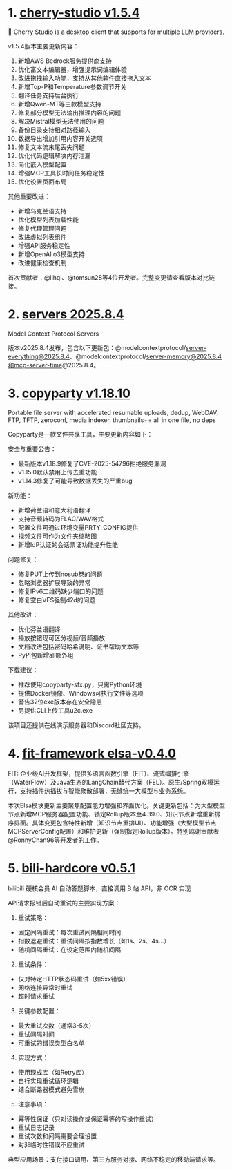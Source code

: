 
# 1. [cherry-studio v1.5.4](https://github.com/CherryHQ/cherry-studio/releases/tag/v1.5.4)  
🍒 Cherry Studio is a desktop client that supports for multiple LLM providers.

v1.5.4版本主要更新内容：

1. 新增AWS Bedrock服务提供商支持
2. 优化富文本编辑器，增强提示词编辑体验
3. 改进拖拽输入功能，支持从其他软件直接拖入文本
4. 新增Top-P和Temperature参数调节开关
5. 翻译任务支持后台执行
6. 新增Qwen-MT等三款模型支持
7. 修复部分模型无法输出推理内容的问题
8. 解决Mistral模型无法使用的问题
9. 备份目录支持相对路径输入
10. 数据导出增加引用内容开关选项
11. 修复文本流末尾丢失问题
12. 优化代码逻辑解决内存泄漏
13. 简化嵌入模型配置
14. 增强MCP工具长时间任务稳定性
15. 优化设置页面布局

其他重要改进：
- 新增乌克兰语支持
- 优化模型列表加载性能
- 修复代理管理问题
- 改进虚拟列表组件
- 增强API服务稳定性
- 新增OpenAI o3模型支持
- 改进健康检查机制

首次贡献者：@lihqi、@tomsun28等4位开发者。完整变更请查看版本对比链接。

# 2. [servers 2025.8.4](https://github.com/modelcontextprotocol/servers/releases/tag/2025.8.4)  
Model Context Protocol Servers

版本v2025.8.4发布，包含以下更新包：@modelcontextprotocol/server-everything@2025.8.4、@modelcontextprotocol/server-memory@2025.8.4和mcp-server-time@2025.8.4。

# 3. [copyparty v1.18.10](https://github.com/9001/copyparty/releases/tag/v1.18.10)  
Portable file server with accelerated resumable uploads, dedup, WebDAV, FTP, TFTP, zeroconf, media indexer, thumbnails++ all in one file, no deps

Copyparty是一款文件共享工具，主要更新内容如下：

安全与重要公告：
- 最新版本v1.18.9修复了CVE-2025-54796拒绝服务漏洞
- v1.15.0默认禁用上传去重功能
- v1.14.3修复了可能导致数据丢失的严重bug

新功能：
- 新增荷兰语和意大利语翻译
- 支持音频转码为FLAC/WAV格式
- 配置文件可通过环境变量PRTY_CONFIG提供
- 视频文件可作为文件夹缩略图
- 新增IdP认证的会话票证功能提升性能

问题修复：
- 修复PUT上传到nosub卷的问题
- 忽略浏览器扩展导致的异常
- 修复IPv6二维码缺少端口的问题
- 修复空白VFS强制d2d的问题

其他改进：
- 优化芬兰语翻译
- 播放按钮现可区分视频/音频播放
- 文档改进包括密码哈希说明、证书帮助文本等
- PyPI包新增all额外组

下载建议：
- 推荐使用copyparty-sfx.py，只需Python环境
- 提供Docker镜像、Windows可执行文件等选项
- 警告32位exe版本存在安全隐患
- 另提供CLI上传工具u2c.exe

该项目还提供在线演示服务器和Discord社区支持。

# 4. [fit-framework elsa-v0.4.0](https://github.com/ModelEngine-Group/fit-framework/releases/tag/elsa-v0.4.0)  
FIT: 企业级AI开发框架，提供多语言函数引擎（FIT）、流式编排引擎（WaterFlow）及Java生态的LangChain替代方案（FEL）。原生/Spring双模运行，支持插件热插拔与智能聚散部署，无缝统一大模型与业务系统。

本次Elsa模块更新主要聚焦配置能力增强和界面优化。关键更新包括：为大型模型节点新增MCP服务器配置功能、锁定Rollup版本至4.39.0、知识节点新增重新排序界面。具体变更包含特性新增（知识节点重排UI）、功能增强（大型模型节点MCPServerConfig配置）和维护更新（强制指定Rollup版本）。特别鸣谢贡献者@RonnyChan96等开发者的工作。

# 5. [bili-hardcore v0.5.1](https://github.com/Karben233/bili-hardcore/releases/tag/v0.5.1)  
bilibili 硬核会员 AI 自动答题脚本，直接调用 B 站 API，非 OCR 实现

API请求报错后自动重试的主要实现方案：

1. 重试策略：
- 固定间隔重试：每次重试间隔相同时间
- 指数退避重试：重试间隔按指数增长（如1s、2s、4s...）
- 随机间隔重试：在设定范围内随机间隔

2. 重试条件：
- 仅对特定HTTP状态码重试（如5xx错误）
- 网络连接异常时重试
- 超时请求重试

3. 关键参数配置：
- 最大重试次数（通常3-5次）
- 重试间隔时间
- 可重试的错误类型白名单

4. 实现方式：
- 使用现成库（如Retry库）
- 自行实现重试循环逻辑
- 结合断路器模式避免雪崩

5. 注意事项：
- 幂等性保证（只对读操作或保证幂等的写操作重试）
- 重试日志记录
- 重试次数和间隔需要合理设置
- 对非临时性错误不应重试

典型应用场景：支付接口调用、第三方服务对接、网络不稳定的移动端请求等。

